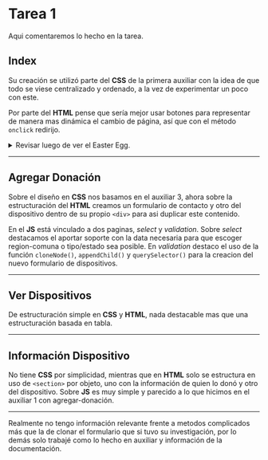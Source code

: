 # Tarea 1

Aqui comentaremos lo hecho en la tarea.

## Index

Su creación se utilizó parte del **CSS** de la primera auxiliar con la idea de que todo se viese centralizado y ordenado, a la vez de experimentar un poco con este.

Por parte del **HTML** pense que sería mejor usar botones para representar de manera mas dinámica el cambio de página, así que con el método `onclick` redirijo. 

<details>
  <summary>Revisar luego de ver el Easter Egg.</summary>
  Luego de ver la broma, se me ocurrió y la hice para experimentar más con elementos distintos, para el utilizamos un JS para crear la función que permita mostrar la imagen y el audio.
</details>

---

## Agregar Donación

Sobre el diseño en **CSS** nos basamos en el auxiliar 3, ahora sobre la estructuración del **HTML** creamos un formulario de contacto y otro del dispositivo dentro de su propio `<div>` para asi duplicar este contenido.

En el **JS** está vinculado a dos paginas, *select* y *validation*.
Sobre *select* destacamos el aportar soporte con la data necesaria para que escoger region-comuna o tipo/estado sea posible.
En *validation* destaco el uso de la función `cloneNode()`, `appendChild()` y `querySelector()` para la creacion del nuevo formulario de dispositivos.

----

## Ver Dispositivos

De estructuración simple en **CSS** y **HTML**, nada destacable mas que una estructuración basada en tabla.

----

## Información Dispositivo

No tiene **CSS** por simplicidad, mientras que en **HTML** solo se estructura en uso de `<section>` por objeto, uno con la información de quien lo donó y otro del dispositivo.
Sobre **JS** es muy simple y parecido a lo que hicimos en el auxiliar 1 con agregar-donación.

----

Realmente no tengo información relevante frente a metodos complicados más que la de clonar el formulario que si tuvo su investigación, por lo demás solo trabajé como lo hecho en auxiliar y información de la documentación.